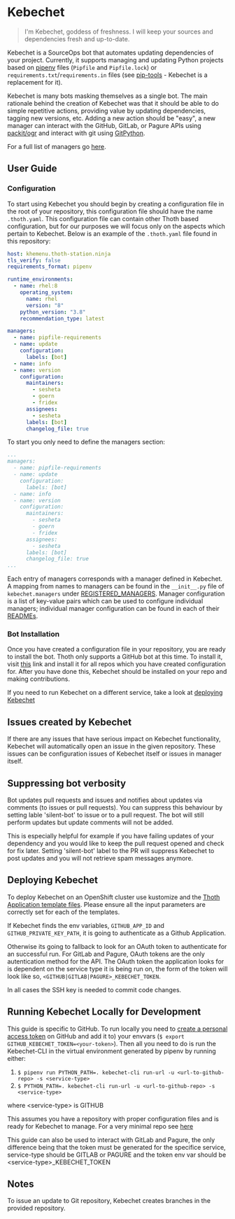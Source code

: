 Kebechet
========

> I'm Kebechet, goddess of freshness. I will keep your sources and dependencies fresh and up-to-date.

Kebechet is a SourceOps bot that automates updating dependencies of your project. Currently, it supports managing and
updating Python projects based on [pipenv](https://docs.pipenv.org/) files (`Pipfile` and `Pipfile.lock`) or
`requirements.txt`/`requirements.in` files (see [pip-tools](https://pypi.org/project/pip-tools/) - Kebechet is a
replacement for it).

Kebechet is many bots masking themselves as a single bot.  The main rationale behind the creation of Kebechet was that
it should be able to do simple repetitive actions, providing value by updating dependencies, tagging new versions, etc.
Adding a new action should be "easy", a new manager can interact with the GitHub, GitLab, or Pagure APIs using
[packit/ogr](https://github.com/packit/ogr) and interact with git using
[GitPython](https://gitpython.readthedocs.io/en/stable/).

For a full list of managers go [here](kebechet/managers/README.rst).

User Guide
----------

### Configuration

To start using Kebechet you should begin by creating a configuration file in the root of your repository, this
configuration file should have the name `.thoth.yaml`. This configuration file can contain other Thoth based
configuration, but for our purposes we will focus only on the aspects which pertain to Kebechet. Below is an example of
the `.thoth.yaml` file found in this repository:

```yaml
host: khemenu.thoth-station.ninja
tls_verify: false
requirements_format: pipenv

runtime_environments:
  - name: rhel:8
    operating_system:
      name: rhel
      version: "8"
    python_version: "3.8"
    recommendation_type: latest

managers:
  - name: pipfile-requirements
  - name: update
    configuration:
      labels: [bot]
  - name: info
  - name: version
    configuration:
      maintainers:
        - sesheta
        - goern
        - fridex
      assignees:
        - sesheta
      labels: [bot]
      changelog_file: true
```

To start you only need to define the managers section:

```yaml
...
managers:
  - name: pipfile-requirements
  - name: update
    configuration:
      labels: [bot]
  - name: info
  - name: version
    configuration:
      maintainers:
        - sesheta
        - goern
        - fridex
      assignees:
        - sesheta
      labels: [bot]
      changelog_file: true
...
```

Each entry of managers corresponds with a manager defined in Kebechet. A mapping from names to managers can be found in
the `__init__.py` file of `kebechet.managers` under [REGISTERED_MANAGERS](kebechet/managers/__init__.py). Manager
configuration is a list of key-value pairs which can be used to configure individual managers; individual manager
configuration can be found in each of their [READMEs](kebechet/managers/README.rst).

### Bot Installation

Once you have created a configuration file in your repository, you are ready to install the bot. Thoth only supports a
GitHub bot at this time. To install it, visit [this](https://github.com/marketplace/khebhut) link and install it for all
repos which you have created configuration for. After you have done this, Kebechet should be installed on your repo and
making contributions.

If you need to run Kebechet on a different service, take a look at [deploying Kebechet](#deploying-kebechet)

Issues created by Kebechet
--------------------------

If there are any issues that have serious impact on Kebechet functionality, Kebechet will automatically open an issue in the given repository. These issues can be configuration issues of Kebechet itself or issues in manager itself.

Suppressing bot verbosity
-------------------------

Bot updates pull requests and issues and notifies about updates via comments (to issues or pull requests). You can suppress this behaviour by setting lable 'silent-bot' to issue or to a pull request. The bot will still perform updates but update comments will not be added.

This is especially helpful for example if you have failing updates of your dependency and you would like to keep the pull request opened and check for fix later. Setting 'silent-bot' label to the PR will suppress Kebechet to post updates and you will not retrieve spam messages anymore.

Deploying Kebechet
------------------

To deploy Kebechet on an OpenShift cluster use kustomize and the [Thoth Application template
files](https://github.com/thoth-station/thoth-application/tree/master/kebechet). Please ensure all the input parameters
are correctly set for each of the templates.

If Kebechet finds the env variables, `GITHUB_APP_ID` and `GITHUB_PRIVATE_KEY_PATH`, it is going to authenticate as a
Github Application.

Otherwise its going to fallback to look for an OAuth token to authenticate for an successful run. For GitLab and Pagure,
OAuth tokens are the only autentication method for the API. The OAuth token the application looks for is dependent on
the service type it is being run on, the form of the token will look like so, `<GITHUB|GITLAB|PAGURE>_KEBECHET_TOKEN`.

In all cases the SSH key is needed to commit code changes.

Running Kebechet Locally for Development
----------------------------------------

This guide is specific to GitHub. To run locally you need to [create a personal access
token](https://docs.github.com/en/github/authenticating-to-github/keeping-your-account-and-data-secure/creating-a-personal-access-token)
on GitHub and add it to) your envvars (`$ export GITHUB_KEBECHET_TOKEN=<your-token>`). Then all you need to do is run
the Kebechet-CLI in the virtual environment generated by pipenv by running either:

1. `$ pipenv run PYTHON_PATH=. kebechet-cli run-url -u <url-to-github-repo> -s <service-type>`
1. `$ PYTHON_PATH=. kebechet-cli run-url -u <url-to-github-repo> -s <service-type>`

where \<service-type\> is GITHUB

This assumes you have a repository with proper configuration files and is ready for Kebechet to manage. For a very minimal repo see [here](<https://github.com/KPostOffice/khebhut_test>)

This guide can also be used to interact with GitLab and Pagure, the only difference being that the token must be generated for the specifice service, service-type should be GITLAB or PAGURE and the token env var should be \<service-type\>\_KEBECHET\_TOKEN

Notes
-----

To issue an update to Git repository, Kebechet creates branches in the provided repository.
